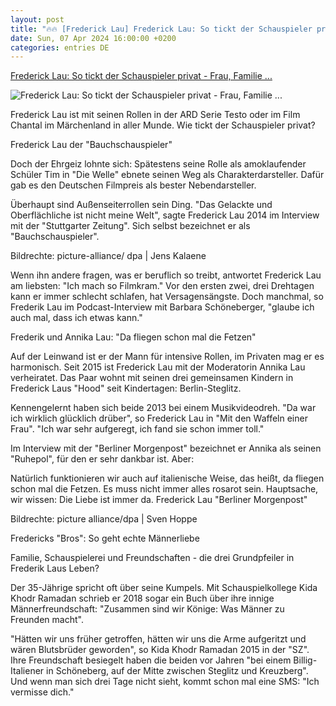 ```yaml
---
layout: post
title: "🔥🔥 [Frederick Lau] Frederick Lau: So tickt der Schauspieler privat - Frau, Familie ..."
date: Sun, 07 Apr 2024 16:00:00 +0200
categories: entries DE
---
```

[Frederick Lau: So tickt der Schauspieler privat - Frau, Familie ...](https://www.brisant.de/stars/frederick-lau-privat-100.html)

![Frederick Lau: So tickt der Schauspieler privat - Frau, Familie ...](https://www.brisant.de/frederick-lau-116_v-variantBig16x9_wm-true_zc-ecbbafc6.jpg?version=21433)

Frederick Lau ist mit seinen Rollen in der ARD Serie Testo oder im Film Chantal im Märchenland in aller Munde. Wie tickt der Schauspieler privat?

Frederick Lau der "Bauchschauspieler"

Doch der Ehrgeiz lohnte sich: Spätestens seine Rolle als amoklaufender Schüler Tim in "Die Welle" ebnete seinen Weg als Charakterdarsteller. Dafür gab es den Deutschen Filmpreis als bester Nebendarsteller.



Überhaupt sind Außenseiterrollen sein Ding. "Das Gelackte und Oberflächliche ist nicht meine Welt", sagte Frederick Lau 2014 im Interview mit der "Stuttgarter Zeitung". Sich selbst bezeichnet er als "Bauchschauspieler".

Bildrechte: picture-alliance/ dpa | Jens Kalaene

Wenn ihn andere fragen, was er beruflich so treibt, antwortet Frederick Lau am liebsten: "Ich mach so Filmkram." Vor den ersten zwei, drei Drehtagen kann er immer schlecht schlafen, hat Versagensängste. Doch manchmal, so Frederik Lau im Podcast-Interview mit Barbara Schöneberger, "glaube ich auch mal, dass ich etwas kann."

Frederik und Annika Lau: "Da fliegen schon mal die Fetzen"

Auf der Leinwand ist er der Mann für intensive Rollen, im Privaten mag er es harmonisch. Seit 2015 ist Frederick Lau mit der Moderatorin Annika Lau verheiratet. Das Paar wohnt mit seinen drei gemeinsamen Kindern in Frederick Laus "Hood" seit Kindertagen: Berlin-Steglitz.



Kennengelernt haben sich beide 2013 bei einem Musikvideodreh. "Da war ich wirklich glücklich drüber", so Frederick Lau in "Mit den Waffeln einer Frau". "Ich war sehr aufgeregt, ich fand sie schon immer toll."



Im Interview mit der "Berliner Morgenpost" bezeichnet er Annika als seinen "Ruhepol", für den er sehr dankbar ist. Aber:

Natürlich funktionieren wir auch auf italienische Weise, das heißt, da fliegen schon mal die Fetzen. Es muss nicht immer alles rosarot sein. Hauptsache, wir wissen: Die Liebe ist immer da. Frederick Lau "Berliner Morgenpost"

Bildrechte: picture alliance/dpa | Sven Hoppe

Fredericks "Bros": So geht echte Männerliebe

Familie, Schauspielerei und Freundschaften - die drei Grundpfeiler in Frederik Laus Leben?



Der 35-Jährige spricht oft über seine Kumpels. Mit Schauspielkollege Kida Khodr Ramadan schrieb er 2018 sogar ein Buch über ihre innige Männerfreundschaft: "Zusammen sind wir Könige: Was Männer zu Freunden macht".



"Hätten wir uns früher getroffen, hätten wir uns die Arme aufgeritzt und wären Blutsbrüder geworden", so Kida Khodr Ramadan 2015 in der "SZ". Ihre Freundschaft besiegelt haben die beiden vor Jahren "bei einem Billig-Italiener in Schöneberg, auf der Mitte zwischen Steglitz und Kreuzberg". Und wenn man sich drei Tage nicht sieht, kommt schon mal eine SMS: "Ich vermisse dich."

